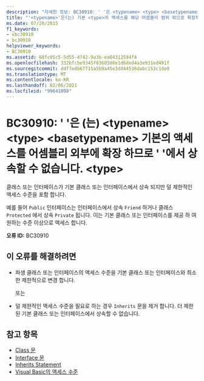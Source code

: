 ```yaml
---
description: "자세한 정보: BC30910: ' '은 <typename> <type> <basetypename> <type> 어셈블리 외부의 기본 액세스를 확장 하므로 ' '에서 상속할 수 없습니다."
title: "'<typename>'은(는) 기본 <type>의 액세스를 해당 어셈블리 범위 밖으로 확장하므로 <basetypename> '<type>'에서 상속할 수 없습니다."
ms.date: 07/20/2015
f1_keywords:
- vbc30910
- bc30910
helpviewer_keywords:
- BC30910
ms.assetid: 68fc05c5-5d55-4742-9a3b-ea04312594f4
ms.openlocfilehash: 332bfcbe9345f03605d6e1d6ded4a3e931ed491f
ms.sourcegitcommit: ddf7edb67715a5b9a45e3dd44536dabc153c1de0
ms.translationtype: MT
ms.contentlocale: ko-KR
ms.lasthandoff: 02/06/2021
ms.locfileid: "99641098"
---
```

# <a name="bc30910-typename-cannot-inherit-from-type-basetypename-because-it-expands-the-access-of-the-base-type-outside-the-assembly"></a>BC30910: ' '은 (는) \<typename> \<type> \<basetypename> 기본의 액세스를 어셈블리 외부에 확장 하므로 ' '에서 상속할 수 없습니다. \<type>

클래스 또는 인터페이스가 기본 클래스 또는 인터페이스에서 상속 되지만 덜 제한적인 액세스 수준을 포함 합니다.

 예를 들어 `Public` 인터페이스는 인터페이스에서 상속 `Friend` 하거나 클래스 `Protected` 에서 상속 `Private` 됩니다. 이는 기본 클래스 또는 인터페이스를 제공 하 여 원하는 수준 이상으로 액세스 합니다.

 **오류 ID:** BC30910

## <a name="to-correct-this-error"></a>이 오류를 해결하려면

- 파생 클래스 또는 인터페이스의 액세스 수준을 기본 클래스 또는 인터페이스와 최소한 제한적으로 변경 합니다.

     또는

- 덜 제한적인 액세스 수준을 필요로 하는 경우 `Inherits` 문을 제거 합니다. 더 제한 된 기본 클래스 또는 인터페이스에서 상속할 수 없습니다.

## <a name="see-also"></a>참고 항목

- [Class 문](../statements/class-statement.md)
- [Interface 문](../statements/interface-statement.md)
- [Inherits Statement](../statements/inherits-statement.md)
- [Visual Basic의 액세스 수준](../../programming-guide/language-features/declared-elements/access-levels.md)
